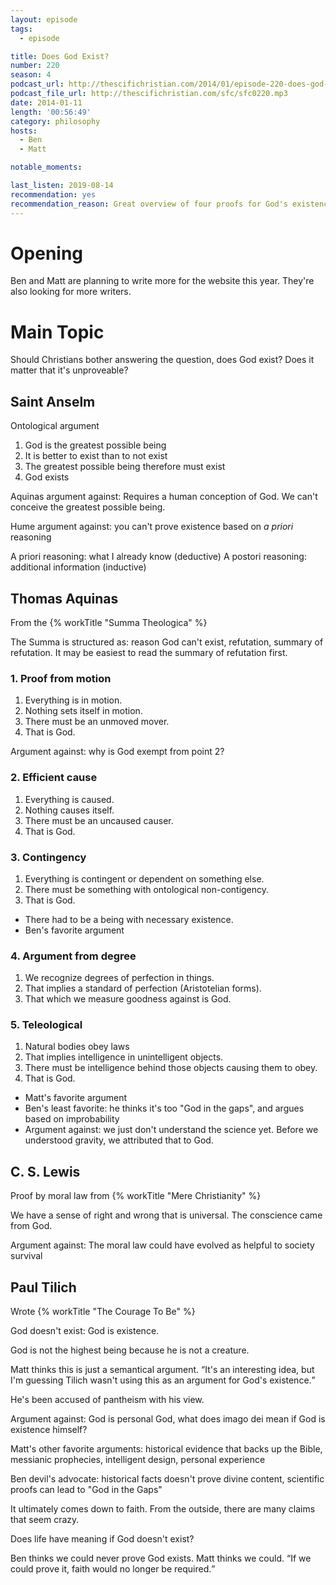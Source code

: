 ```yaml
---
layout: episode
tags:
  - episode

title: Does God Exist?
number: 220
season: 4
podcast_url: http://thescifichristian.com/2014/01/episode-220-does-god-exist/
podcast_file_url: http://thescifichristian.com/sfc/sfc0220.mp3
date: 2014-01-11
length: '00:56:49'
category: philosophy
hosts:
  - Ben
  - Matt

notable_moments:

last_listen: 2019-08-14
recommendation: yes
recommendation_reason: Great overview of four proofs for God's existence. 
---
```

# Opening
Ben and Matt are planning to write more for the website this year. They're also looking for more writers. 



# Main Topic
Should Christians bother answering the question, does God exist? Does it matter that it's unproveable? 

## Saint Anselm
Ontological argument

1. God is the greatest possible being
2. It is better to exist than to not exist
3. The greatest possible being therefore must exist
4. God exists

Aquinas argument against: Requires a human conception of God. We can't conceive the greatest possible being. 

Hume argument against: you can't prove existence based on <i>a priori</i> reasoning

A priori reasoning: what I already know (deductive) 
A postori reasoning: additional information (inductive) 

## Thomas Aquinas 
From the {% workTitle "Summa Theologica" %} 

The Summa is structured as: reason God can't exist, refutation, summary of refutation. It may be easiest to read the summary of refutation first. 

### 1. Proof from motion
1. Everything is in motion.
2. Nothing sets itself in motion.
3. There must be an unmoved mover.
4. That is God.

Argument against: why is God exempt from point 2?

### 2. Efficient cause
1. Everything is caused.
2. Nothing causes itself.
3. There must be an uncaused causer.
4. That is God.

### 3. Contingency
1. Everything is contingent or dependent on something else.
2. There must be something with ontological non-contigency.
3. That is God. 

- There had to be a being with necessary existence.
- Ben's favorite argument

### 4. Argument from degree
1. We recognize degrees of perfection in things.
2. That implies a standard of perfection (Aristotelian forms).
3. That which we measure goodness against is God.

### 5. Teleological
1. Natural bodies obey laws
2. That implies intelligence in unintelligent objects.
3. There must be intelligence behind those objects causing them to obey.
4. That is God.

- Matt's favorite argument
- Ben's least favorite: he thinks it's too "God in the gaps", and argues based on improbability
- Argument against: we just don't understand the science yet. Before we understood gravity, we attributed that to God.

## C. S. Lewis 
Proof by moral law from {% workTitle "Mere Christianity" %}

We have a sense of right and wrong that is universal. The conscience came from God. 

Argument against: The moral law could have evolved as helpful to society survival

## Paul Tilich
Wrote {% workTitle "The Courage To Be" %}

God doesn't exist: God is existence. 

God is not the highest being because he is not a creature. 

Matt thinks this is just a semantical argument. <q class="archivist inline">It's an interesting idea, but I'm guessing Tilich wasn't using this as an argument for God's existence.</q> 

He's been accused of pantheism with his view.

Argument against: God is personal God, what does imago dei mean if God is existence himself? 

Matt's other favorite arguments: historical evidence that backs up the Bible, messianic prophecies, intelligent design, personal experience

Ben devil's advocate: historical facts doesn't prove divine content, scientific proofs can lead to "God in the Gaps"

It ultimately comes down to faith. From the outside, there are many claims that seem crazy.

Does life have meaning if God doesn't exist?

Ben thinks we could never prove God exists. Matt thinks we could. <q class="archivist inline">If we could prove it, faith would no longer be required.</q>